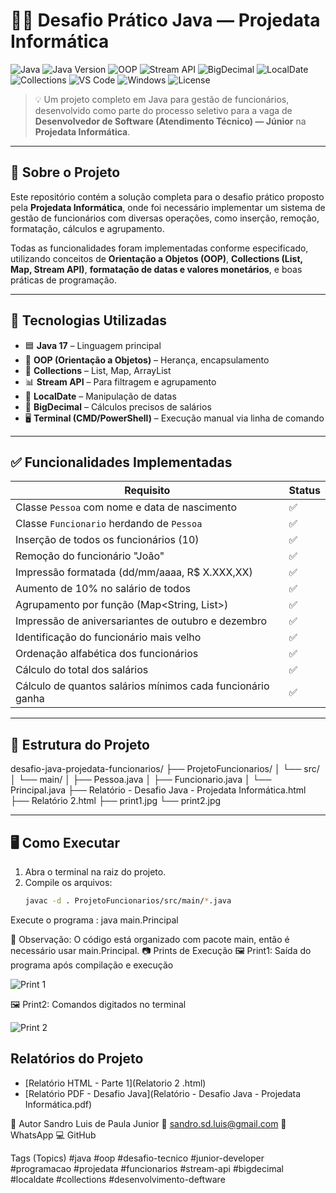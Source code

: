 # 🧑‍💻 Desafio Prático Java — Projedata Informática

![Java](https://img.shields.io/badge/Java-17+-ED8B00?logo=java&logoColor=white)
![Java Version](https://img.shields.io/badge/Java_Version-17+-339933?logo=java&logoColor=white)
![OOP](https://img.shields.io/badge/OOP-Supported-007ACC?logo=object-oriented&logoColor=white)
![Stream API](https://img.shields.io/badge/Stream_API-Used-FF6B35?logo=java&logoColor=white)
![BigDecimal](https://img.shields.io/badge/BigDecimal-Used-2B90B6?logo=java&logoColor=white)
![LocalDate](https://img.shields.io/badge/LocalDate-Used-4B8BBE?logo=java&logoColor=white)
![Collections](https://img.shields.io/badge/Collections-Used-3776AB?logo=java&logoColor=white)
![VS Code](https://img.shields.io/badge/Editor-VS_Code-007ACC?logo=visualstudiocode&logoColor=white)
![Windows](https://img.shields.io/badge/OS-Windows-0078D6?logo=windows&logoColor=white)
![License](https://img.shields.io/badge/License-MIT-blue.svg)

> 💡 Um projeto completo em Java para gestão de funcionários, desenvolvido como parte do processo seletivo para a vaga de **Desenvolvedor de Software (Atendimento Técnico) — Júnior** na **Projedata Informática**.


---

## 🎯 Sobre o Projeto

Este repositório contém a solução completa para o desafio prático proposto pela **Projedata Informática**, onde foi necessário implementar um sistema de gestão de funcionários com diversas operações, como inserção, remoção, formatação, cálculos e agrupamento.

Todas as funcionalidades foram implementadas conforme especificado, utilizando conceitos de **Orientação a Objetos (OOP)**, **Collections (List, Map, Stream API)**, **formatação de datas e valores monetários**, e boas práticas de programação.

---

## 🔧 Tecnologias Utilizadas

- 🟦 **Java 17** – Linguagem principal
- 🔄 **OOP (Orientação a Objetos)** – Herança, encapsulamento
- 📂 **Collections** – List, Map, ArrayList
- 📊 **Stream API** – Para filtragem e agrupamento
- 📅 **LocalDate** – Manipulação de datas
- 💸 **BigDecimal** – Cálculos precisos de salários
- 🖥️ **Terminal (CMD/PowerShell)** – Execução manual via linha de comando

---

## ✅ Funcionalidades Implementadas

| Requisito | Status |
|---------|--------|
| Classe `Pessoa` com nome e data de nascimento | ✅ |
| Classe `Funcionario` herdando de `Pessoa` | ✅ |
| Inserção de todos os funcionários (10) | ✅ |
| Remoção do funcionário "João" | ✅ |
| Impressão formatada (dd/mm/aaaa, R$ X.XXX,XX) | ✅ |
| Aumento de 10% no salário de todos | ✅ |
| Agrupamento por função (Map<String, List<Funcionario>>) | ✅ |
| Impressão de aniversariantes de outubro e dezembro | ✅ |
| Identificação do funcionário mais velho | ✅ |
| Ordenação alfabética dos funcionários | ✅ |
| Cálculo do total dos salários | ✅ |
| Cálculo de quantos salários mínimos cada funcionário ganha | ✅ |

---

## 📁 Estrutura do Projeto
desafio-java-projedata-funcionarios/
├── ProjetoFuncionarios/
│ └── src/
│ └── main/
│ ├── Pessoa.java
│ ├── Funcionario.java
│ └── Principal.java
├── Relatório - Desafio Java - Projedata Informática.html
├── Relatório 2.html
├── print1.jpg
└── print2.jpg

---

## 🖥️ Como Executar

1. Abra o terminal na raiz do projeto.
2. Compile os arquivos:
   ```bash
   javac -d . ProjetoFuncionarios/src/main/*.java
Execute o programa :
java main.Principal


📌 Observação: O código está organizado com pacote main, então é necessário usar main.Principal. 
📷 Prints de Execução
🖼 Print1: Saída do programa após compilação e execução

![Print 1](print1.jpg)

🖼 Print2: Comandos digitados no terminal


![Print 2](print2.jpg)



## Relatórios do Projeto

- [Relatório HTML - Parte 1](Relatorio 2 .html)
- [Relatório PDF - Desafio Java](Relatório - Desafio Java - Projedata Informática.pdf)


🎯 Autor
Sandro Luis de Paula Junior
📧 sandro.sd.luis@gmail.com
📱 WhatsApp
💻 GitHub


Tags (Topics)
#java #oop #desafio-tecnico #junior-developer #programacao #projedata #funcionarios #stream-api #bigdecimal #localdate #collections #desenvolvimento-deftware
